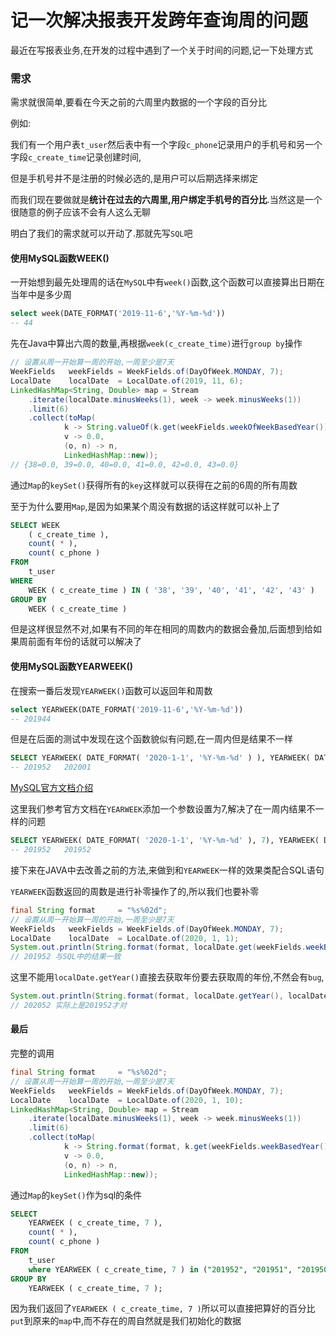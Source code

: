 # 记一次解决报表开发跨年查询周的问题

最近在写报表业务,在开发的过程中遇到了一个关于时间的问题,记一下处理方式

### 需求

需求就很简单,要看在今天之前的六周里内数据的一个字段的百分比

例如: 

我们有一个用户表`t_user`然后表中有一个字段`c_phone`记录用户的手机号和另一个字段`c_create_time`记录创建时间,

但是手机号并不是注册的时候必选的,是用户可以后期选择来绑定

而我们现在要做就是**统计在过去的六周里,用户绑定手机号的百分比**.当然这是一个很随意的例子应该不会有人这么无聊

明白了我们的需求就可以开动了.那就先写`SQL`吧

#### 使用MySQL函数WEEK()

一开始想到最先处理周的话在`MySQL`中有`week()`函数,这个函数可以直接算出日期在当年中是多少周

```sql
select week(DATE_FORMAT('2019-11-6','%Y-%m-%d'))    
-- 44
```

先在Java中算出六周的数量,再根据`week(c_create_time)`进行`group by`操作

```java
// 设置从周一开始算一周的开始,一周至少是7天
WeekFields   weekFields = WeekFields.of(DayOfWeek.MONDAY, 7);
LocalDate    localDate  = LocalDate.of(2019, 11, 6);
LinkedHashMap<String, Double> map = Stream
    .iterate(localDate.minusWeeks(1), week -> week.minusWeeks(1))
    .limit(6)
    .collect(toMap(
            k -> String.valueOf(k.get(weekFields.weekOfWeekBasedYear())),
            v -> 0.0,
            (o, n) -> n,
            LinkedHashMap::new));
// {38=0.0, 39=0.0, 40=0.0, 41=0.0, 42=0.0, 43=0.0}
```
通过`Map`的`keySet()`获得所有的`key`这样就可以获得在之前的6周的所有周数

至于为什么要用`Map`,是因为如果某个周没有数据的话这样就可以补上了

```sql
SELECT WEEK
	( c_create_time ),
	count( * ),
	count( c_phone ) 
FROM
	t_user 
WHERE
	WEEK ( c_create_time ) IN ( '38', '39', '40', '41', '42', '43' ) 
GROUP BY
	WEEK ( c_create_time )
```

但是这样很显然不对,如果有不同的年在相同的周数内的数据会叠加,后面想到给如果周前面有年份的话就可以解决了

#### 使用MySQL函数YEARWEEK()

在搜索一番后发现`YEARWEEK()`函数可以返回年和周数

```sql
select YEARWEEK(DATE_FORMAT('2019-11-6','%Y-%m-%d'))    
-- 201944
```

但是在后面的测试中发现在这个函数貌似有问题,在一周内但是结果不一样

```sql
SELECT YEARWEEK( DATE_FORMAT( '2020-1-1', '%Y-%m-%d' ) ), YEARWEEK( DATE_FORMAT( '2020-1-5', '%Y-%m-%d' ) );
-- 201952	202001
```

[MySQL官方文档介绍](https://dev.mysql.com/doc/refman/8.0/en/date-and-time-functions.html#function_week)

这里我们参考官方文档在`YEARWEEK`添加一个参数设置为7,解决了在一周内结果不一样的问题

```sql
SELECT YEARWEEK( DATE_FORMAT( '2020-1-1', '%Y-%m-%d' ), 7), YEARWEEK( DATE_FORMAT( '2020-1-5', '%Y-%m-%d' ), 7);
-- 201952	201952
```

接下来在JAVA中去改善之前的方法,来做到和`YEARWEEK`一样的效果类配合SQL语句

`YEARWEEK`函数返回的周数是进行补零操作了的,所以我们也要补零

```java
final String format     = "%s%02d";
// 设置从周一开始算一周的开始,一周至少是7天
WeekFields   weekFields = WeekFields.of(DayOfWeek.MONDAY, 7);
LocalDate    localDate  = LocalDate.of(2020, 1, 1);
System.out.println(String.format(format, localDate.get(weekFields.weekBasedYear()), localDate.get(weekFields.weekOfWeekBasedYear())));
// 201952 与SQL中的结果一致
```

这里不能用`localDate.getYear()`直接去获取年份要去获取周的年份,不然会有`bug`,

```java
System.out.println(String.format(format, localDate.getYear(), localDate.get(weekFields.weekOfWeekBasedYear())));
// 202052 实际上是201952才对
```

#### 最后

完整的调用

```java
final String format     = "%s%02d";
// 设置从周一开始算一周的开始,一周至少是7天
WeekFields   weekFields = WeekFields.of(DayOfWeek.MONDAY, 7);
LocalDate    localDate  = LocalDate.of(2020, 1, 10);
LinkedHashMap<String, Double> map = Stream
    .iterate(localDate.minusWeeks(1), week -> week.minusWeeks(1))
    .limit(6)
    .collect(toMap(
            k -> String.format(format, k.get(weekFields.weekBasedYear()), k.get(weekFields.weekOfWeekBasedYear())),
            v -> 0.0,
            (o, n) -> n,
            LinkedHashMap::new));
```

通过`Map`的`keySet()`作为sql的条件

```sql
SELECT
	YEARWEEK ( c_create_time, 7 ),
	count( * ),
	count( c_phone ) 
FROM
	t_user  
	where YEARWEEK ( c_create_time, 7 ) in ("201952", "201951", "201950", "201949", "201948", "201947")
GROUP BY
	YEARWEEK ( c_create_time, 7 );
```

因为我们返回了`YEARWEEK ( c_create_time, 7 )`所以可以直接把算好的百分比`put`到原来的`map`中,而不存在的周自然就是我们初始化的数据
 